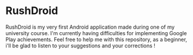 # RushDroid

RushDroid is my very first Android application made during one of my university course.
I'm currently having difficulties for implementing Google Play achievements.
Feel free to help me with this repository, as a beginner, i'll be glad to listen to your suggestions and your corrections !
